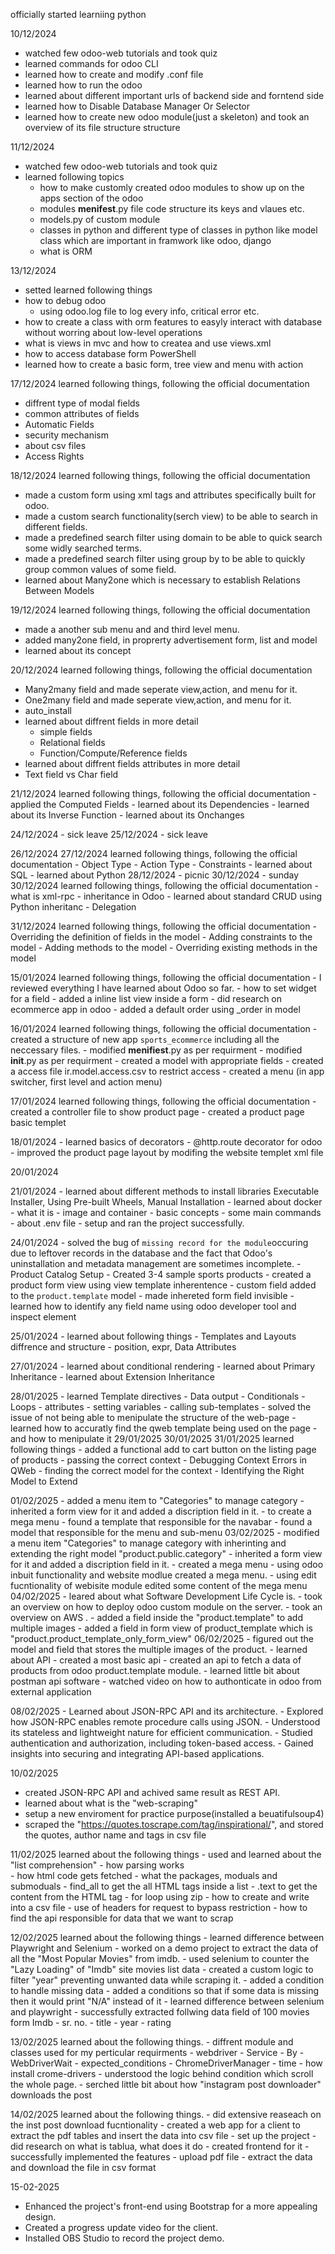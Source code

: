 officially started learniing python

10/12/2024
- watched few odoo-web tutorials and took quiz
- learned commands for odoo CLI 
- learned how to create and modify .conf file
- learned how to run the odoo
- learned about different important urls of backend side and forntend side 
- learned how to Disable Database Manager Or Selector
- learned how to create new odoo module(just a skeleton) and took an overview of its file structure structure

11/12/2024
- watched few odoo-web tutorials and took quiz
- learned following topics 
    - how to make customly created odoo modules to show up on the apps section of the odoo
    - modules __menifest__.py file code structure its keys and vlaues etc. 
    - models.py of custom module
    - classes in python and different type of classes in python like model class which are important in framwork like odoo, django 
    - what is ORM

13/12/2024
- setted 
learned following things
- how to debug odoo
    - using odoo.log file to log every info, critical error etc.
- how to create a class with orm features to easyly interact with database without worring about low-level operations
- what is views in mvc and how to createa and use views.xml 
- how to access database form PowerShell
- learned how to create a basic form, tree view and menu with action 

17/12/2024
learned following things, following the official documentation
-  diffrent type of modal fields
-  common attributes of fields 
- Automatic Fields
- security mechanism
- about csv files
- Access Rights

18/12/2024
learned following things, following the official documentation
-  made a custom form using xml tags and attributes specifically built for odoo. 
-  made a custom search functionality(serch view) to be able to search in different fields. 
-  made a predefined search filter using domain to be able to quick search some widly searched terms. 
-  made a predefined search filter using group by to be able to quickly group common values of some field. 
-  learned about Many2one which is necessary to establish Relations Between Models

19/12/2024
learned following things, following the official documentation
-  made a another sub menu and and third level menu. 
-  added many2one field, in proprerty advertisement form, list and model
-  learned about its concept

20/12/2024
learned following things, following the official documentation
- Many2many field and made seperate view,action, and menu for it.
- One2many field and made seperate view,action, and menu for it.
- auto_install
- learned about diffrent fields in more detail
    - simple fields
    - Relational fields
    - Function/Compute/Reference fields
- learned about diffrent fields attributes in more detail
- Text field vs Char field

21/12/2024
learned following things, following the official documentation
    - applied the Computed Fields
        - learned about its Dependencies
        - learned about its Inverse Function
    - learned about its Onchanges
    
24/12/2024 - sick leave
25/12/2024 - sick leave

26/12/2024
27/12/2024
learned following things, following the official documentation
    - Object Type
    - Action Type
    - Constraints
        - learned about SQL
        - learned about Python
28/12/2024 - picnic
30/12/2024 - sunday
30/12/2024
learned following things, following the official documentation
    - what is xml-rpc
    - inheritance in Odoo
    - learned about standard CRUD using Python inheritanc
    - Delegation

31/12/2024
learned following things, following the official documentation 
    - Overriding the definition of fields in the model
    - Adding constraints to the model
    - Adding methods to the model
    - Overriding existing methods in the model

15/01/2024
learned following things, following the official documentation
    - I reviewed everything I have learned about Odoo so far.
    - how to set widget for a field
    - added a inline list view inside a form
    - did research on ecommerce app in odoo
    - added a default order using _order in model

16/01/2024
learned following things, following the official documentation
    - created a structure of new app `sports_ecommerce` including all the neccessary files.
    - modified __menifiest__.py as per requirment
    - modified __init__.py as per requirment
    - created a model with appropriate fields
    - created a access file ir.model.access.csv to restrict access
    - created a menu (in app switcher, first level and action menu)

17/01/2024
learned following things, following the official documentation
    - created a controller file to show product page
    - created a product page basic templet

18/01/2024
    - learned basics of decorators
    - @http.route decorator for odoo
    - improved the product page layout by modifing the website templet xml file 

20/01/2024

21/01/2024
    - learned about different methods to install libraries Executable Installer, Using Pre-built Wheels, Manual Installation
    - learned about docker
        - what it is
        - image and container
        - basic concepts
        - some main commands
        - about .env file 
        - setup and ran the project successfully.

24/01/2024
    - solved the bug of `missing record for the module`occuring due to leftover records in the database and the fact that Odoo's uninstallation and metadata management are sometimes incomplete.
    - Product Catalog Setup - Created 3-4 sample sports products
    - created a product form view using view template inherentence
    - custom field added to the `product.template` model
    - made inhereted form field invisible
    - learned how to identify any field name using odoo developer tool and inspect element

25/01/2024
    - learned about following things 
        - Templates and Layouts diffrence and structure
        - position, expr, Data Attributes

27/01/2024
    - learned about conditional rendering
    - learned about Primary Inheritance
    - learned about Extension Inheritance

28/01/2025
    - learned Template directives
        - Data output
        - Conditionals
        - Loops
        - attributes
        - setting variables
        - calling sub-templates
    - solved the issue of not being able to menipulate the structure of the web-page 
        - learned how to accuratly find the qweb template being used on the page
        - and how to menipulate it 
29/01/2025
30/01/2025
31/01/2025
    learned following things
    - added a functional add to cart button on the listing page of products
    - passing the correct context
    - Debugging Context Errors in QWeb
    - finding the correct model for the context
    - Identifying the Right Model to Extend

01/02/2025
    - added a menu item to "Categories" to manage category
    - inherited a form view for it and added a discription field in it.
    - to create a mega menu
        - found a template that responsible for the navabar 
        - found a model that responsible for the menu and sub-menu 
03/02/2025
    - modified a menu item "Categories" to manage category with inherinting and extending the right model "product.public.category"
    - inherited a form view for it and added a discription field in it.
    - created a mega menu
        - using odoo inbuit functionality and website modlue created a mega menu. 
        - using edit fucntionality of webisite module edited some content of the mega menu 
04/02/2025
    - leared about what Software Development Life Cycle is.
    - took an overview on how to deploy odoo custom module on the server.
    - took an overview on AWS .
    - added a field inside the "product.template" to add multiple images
    - added a field in form view of product_template which is "product.product_template_only_form_view"
06/02/2025
    - figured out the model and field that stores the multiple images of the product.
    - learned about API
    - created a most basic api
    - created an api to fetch a data of products from odoo product.template module. 
    - learned little bit about postman api software
    - watched video on how to authonticate in odoo from external application 

08/02/2025
    - Learned about JSON-RPC API and its architecture.
    - Explored how JSON-RPC enables remote procedure calls using JSON.
    - Understood its stateless and lightweight nature for efficient communication.
    - Studied authentication and authorization, including token-based access.
    - Gained insights into securing and integrating API-based applications.

10/02/2025
- created JSON-RPC API and achived same result as REST API.
- learned about what is the "web-scraping"
- setup a new enviroment for practice purpose(installed a beuatifulsoup4)
- scraped the "https://quotes.toscrape.com/tag/inspirational/", and stored the quotes, author name and tags in csv file


11/02/2025
learned about the following things
    - used and learned about the "list comprehension"
    - how parsing works  
    - how html code gets fetched
    - what the packages, moduals and submoduals
    - find_all to get the all HTML tags inside a list 
    - .text to get the content from the HTML tag
    - for loop using zip 
    - how to create and write into a csv file 
    - use of headers for request to bypass restriction
    - how to find the api responsible for data that we want to scrap

12/02/2025
learned about the following things
    - learned difference between Playwright and Selenium
    - worked on a demo project to extract the data of all the "Most Popular Movies" from imdb.
        - used selenium to counter the "Lazy Loading" of "Imdb" site movies list data
        - created a custom logic to filter "year" preventing unwanted data while scraping it.
        - added a condition to handle missing data
            - added a conditions so that if some data is missing then it would print "N/A" instead of it
        - learned difference between selenium and playwright
        - successfully extracted follwing data field of 100 movies form Imdb
            - sr. no.
            - title
            - year
            - rating

13/02/2025
learned about the following things.
    - diffrent module and classes used for my perticular requirments 
        - webdriver
        - Service
        - By
        - WebDriverWait
        - expected_conditions
        - ChromeDriverManager
        - time
    - how install crome-drivers
    - understood the logic behind condition which scroll the whole page.
    - serched little bit about how "instagram post downloader" downloads the post

14/02/2025
learned about the following things.
    - did extensive reaseach on the inst post download fucntionality
    - created a web app for a client to extract the pdf tables and insert the data into csv file
        - set up the project
        - did research on what is tablua, what does it do
        - created frontend for it
        - successfully implemented the features
            - upload pdf file
            - extract the data and download the file in csv format

15-02-2025

- Enhanced the project's front-end using Bootstrap for a more appealing design.  
- Created a progress update video for the client.  
- Installed OBS Studio to record the project demo.
